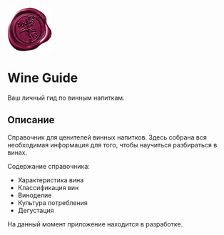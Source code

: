 ![alt text](Screenshots/logo.png) 
# Wine Guide

Ваш личный гид по винным напиткам.

## Описание

Справочник для ценителей винных напитков. Здесь собрана вся необходимая информация для того, чтобы научиться разбираться в винах.

Содержание справочника:
- Характеристика вина
- Классификация вин
- Виноделие
- Культура потребления 
- Дегустация 

На данный момент приложение находится в разработке.
